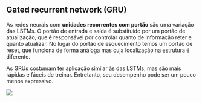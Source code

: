 ## Gated recurrent network (GRU)

As redes neurais com **unidades recorrentes com portão** são uma variação das LSTMs. O portão de entrada e saída é substituído por um portão de atualização, que é responsável por controlar quanto de informação reter e quanto atualizar. No lugar do portão de esquecimento temos um portão de reset, que funciona de forma análoga mas cuja localização na estrutura é diferente.

As GRUs costumam ter aplicação similar às das LSTMs, mas são mais rápidas e fáceis de treinar. Entretanto, seu desempenho pode ser um pouco menos expressivo.

![](https://www.asimovinstitute.org/wp-content/uploads/2016/09/gru.png)


